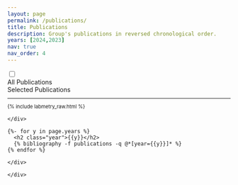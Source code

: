 ```yaml
---
layout: page
permalink: /publications/
title: Publications
description: Group's publications in reversed chronological order.
years: [2024,2023]
nav: true
nav_order: 4
---
```


<div>
<input type="checkbox" id="toggle" class="toggleCheckbox" />
<label for="toggle" class="toggleContainer">
  <div>All Publications</div>   
  <div>Selected Publications</div>
</label>

<div id="toggleText">
  <div class="allPublications">
	<div id="exhaustive">
	  <hr/>
		{% include labmetry_raw.html %}
	</div>
	<style>
	  #exhaustive {
		font-size: 80%;
		h2 {
		  font-size: 100%;
		}
	  }
	</style>

	</div>
  <div class="selectedPublications">
		<div class="publications">

	{%- for y in page.years %}
	  <h2 class="year">{{y}}</h2>
	  {% bibliography -f publications -q @*[year={{y}}]* %}
	{% endfor %}

	</div>
	  
	</div>
</div>
</div>


<!-- _pages/publications.md -->


